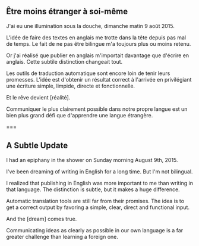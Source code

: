## Être moins étranger à soi-même

J'ai eu une illumination sous la douche, dimanche matin 9 août 2015.

L'idée de faire des textes en anglais me trotte dans la tête depuis pas mal de temps. Le fait de ne pas être bilingue m'a toujours plus ou moins retenu.

Or j'ai réalisé que publier en anglais m'importait davantage que d'écrire en anglais. Cette subtile distinction changeait tout.

Les outils de traduction automatique sont encore loin de tenir leurs promesses. L'idée est d'obtenir un résultat correct à l'arrivée en privilégiant une écriture simple, limpide, directe et fonctionnelle.

Et le rêve devient [réalité].

Communiquer le plus clairement possible dans notre propre langue est un bien plus grand défi que d'apprendre une langue étrangère.

===

## A Subtle Update

I had an epiphany in the shower on Sunday morning August 9th, 2015.

I've been dreaming of writing in English for a long time. But I'm not bilingual.

I realized that publishing in English was more important to me than writing in that language. The distinction is subtle, but it makes a huge difference.

Automatic translation tools are still far from their promises. The idea is to get a correct output by favoring a simple, clear, direct and functional input.

And the [dream] comes true.

Communicating ideas as clearly as possible in our own language is a far greater challenge than learning a foreign one.
